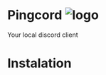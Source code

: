 # Pingcord   ![logo](https://github.com/Pingcord/Pingcord/blob/main/assets/icon.png?raw=true)
Your local discord client

# Instalation

